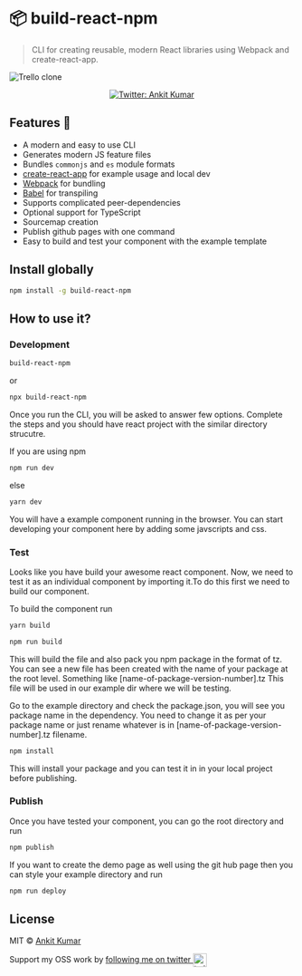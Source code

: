 # 📦 build-react-npm

> CLI for creating reusable, modern React libraries using Webpack and create-react-app.

![Trello clone](https://github.com/knowankit/built-react-npm/blob/develop/demo.gif)
<p align="center">
  <a href="https://twitter.com/knowankit">
    <img alt="Twitter: Ankit Kumar" src="https://img.shields.io/twitter/follow/knowankit.svg?style=social" target="_blank" />
  </a>
</p>

## Features 🚀

- A modern and easy to use CLI
- Generates modern JS feature files
- Bundles `commonjs` and `es` module formats
- [create-react-app](https://github.com/facebookincubator/create-react-app) for example usage and local dev
- [Webpack](https://webpack.js.org/) for bundling
- [Babel](https://babeljs.io/) for transpiling
- Supports complicated peer-dependencies
- Optional support for TypeScript
- Sourcemap creation
- Publish github pages with one command
- Easy to build and test your component with the example template

## Install globally

```bash
npm install -g build-react-npm
```

## How to use it?

### Development

```bash
build-react-npm
```

or

```bash
npx build-react-npm
```

Once you run the CLI, you will be asked to answer few options. Complete the steps and you should have react project with the similar directory strucutre.

If you are using npm
```bash
npm run dev
```

else

```bash
yarn dev
```

You will have a example component running in the browser. You can start developing your component here by adding some javscripts and css.

### Test

Looks like you have build your awesome react component. Now, we need to test it as an individual component by importing it.To do this first we need to build our component.

To build the component run

```bash
yarn build
```

```bash
npm run build
```

This will build the file and also pack you npm package in the format of tz. You can see a new file has been created with the name of your package at the root level. Something like [name-of-package-version-number].tz This file will be used in our example dir where we will be testing.

Go to the example directory and check the package.json, you will see you package name in the dependency. You need to change it as per your package name or just rename whatever is in [name-of-package-version-number].tz filename.

```bash
npm install
```

This will install your package and you can test it in in your local project before publishing.


### Publish

Once you have tested your component, you can go the root directory and run

```bash
npm publish
```

If you want to create the demo page as well using the git hub page then you can style your example directory and run

```bash
npm run deploy
```

## License

MIT © [Ankit Kumar](https://github.com/knowankit)

Support my OSS work by <a href="https://twitter.com/knowankit">following me on twitter <img src="https://storage.googleapis.com/saasify-assets/twitter-logo.svg" alt="twitter" height="24px" align="center"></a>
